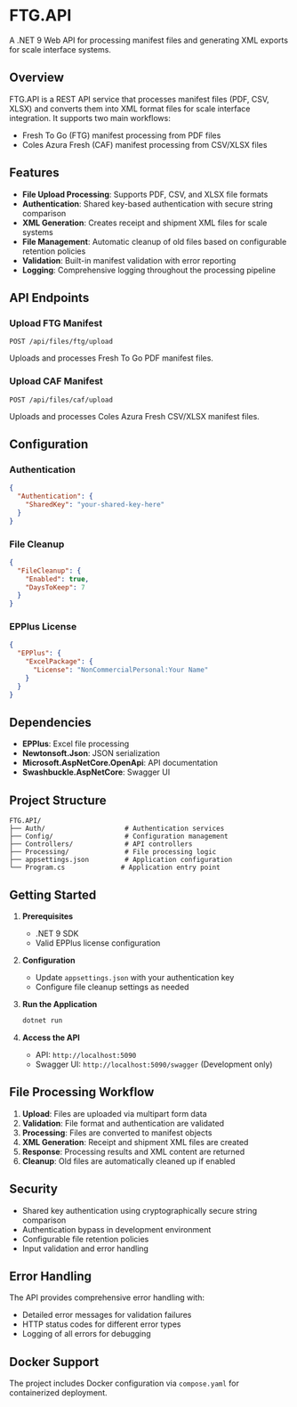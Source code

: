 # FTG.API

A .NET 9 Web API for processing manifest files and generating XML exports for scale interface systems.

## Overview

FTG.API is a REST API service that processes manifest files (PDF, CSV, XLSX) and converts them into XML format files for scale interface integration. It supports two main workflows:
- Fresh To Go (FTG) manifest processing from PDF files
- Coles Azura Fresh (CAF) manifest processing from CSV/XLSX files

## Features

- **File Upload Processing**: Supports PDF, CSV, and XLSX file formats
- **Authentication**: Shared key-based authentication with secure string comparison
- **XML Generation**: Creates receipt and shipment XML files for scale systems
- **File Management**: Automatic cleanup of old files based on configurable retention policies
- **Validation**: Built-in manifest validation with error reporting
- **Logging**: Comprehensive logging throughout the processing pipeline

## API Endpoints

### Upload FTG Manifest
```
POST /api/files/ftg/upload
```
Uploads and processes Fresh To Go PDF manifest files.

### Upload CAF Manifest
```
POST /api/files/caf/upload
```
Uploads and processes Coles Azura Fresh CSV/XLSX manifest files.

## Configuration

### Authentication
```json
{
  "Authentication": {
    "SharedKey": "your-shared-key-here"
  }
}
```

### File Cleanup
```json
{
  "FileCleanup": {
    "Enabled": true,
    "DaysToKeep": 7
  }
}
```

### EPPlus License
```json
{
  "EPPlus": {
    "ExcelPackage": {
      "License": "NonCommercialPersonal:Your Name"
    }
  }
}
```

## Dependencies

- **EPPlus**: Excel file processing
- **Newtonsoft.Json**: JSON serialization
- **Microsoft.AspNetCore.OpenApi**: API documentation
- **Swashbuckle.AspNetCore**: Swagger UI

## Project Structure

```
FTG.API/
├── Auth/                    # Authentication services
├── Config/                  # Configuration management
├── Controllers/             # API controllers
├── Processing/              # File processing logic
├── appsettings.json         # Application configuration
└── Program.cs              # Application entry point
```

## Getting Started

1. **Prerequisites**
    - .NET 9 SDK
    - Valid EPPlus license configuration

2. **Configuration**
    - Update `appsettings.json` with your authentication key
    - Configure file cleanup settings as needed

3. **Run the Application**
   ```bash
   dotnet run
   ```

4. **Access the API**
    - API: `http://localhost:5090`
    - Swagger UI: `http://localhost:5090/swagger` (Development only)

## File Processing Workflow

1. **Upload**: Files are uploaded via multipart form data
2. **Validation**: File format and authentication are validated
3. **Processing**: Files are converted to manifest objects
4. **XML Generation**: Receipt and shipment XML files are created
5. **Response**: Processing results and XML content are returned
6. **Cleanup**: Old files are automatically cleaned up if enabled

## Security

- Shared key authentication using cryptographically secure string comparison
- Authentication bypass in development environment
- Configurable file retention policies
- Input validation and error handling

## Error Handling

The API provides comprehensive error handling with:
- Detailed error messages for validation failures
- HTTP status codes for different error types
- Logging of all errors for debugging

## Docker Support

The project includes Docker configuration via `compose.yaml` for containerized deployment.